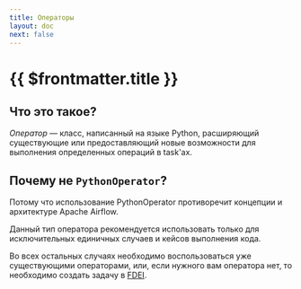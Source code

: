 ```yaml
---
title: Операторы
layout: doc
next: false
---
```


# {{ $frontmatter.title }}

## Что это такое?

_Оператор_ — класс, написанный на языке Python, расширяющий существующие или 
предоставляющий новые возможности для выполнения определенных операций в task'ах.


## Почему не `PythonOperator`?

Потому что использование PythonOperator противоречит концепции и архитектуре Apache Airflow. 

Данный тип оператора рекомендуется использовать только для исключительных единичных 
случаев и кейсов выполнения кода.

Во всех остальных случаях необходимо воспользоваться уже существующими операторами, 
или, если нужного вам оператора нет, то необходимо создать задачу в [FDEI]().
